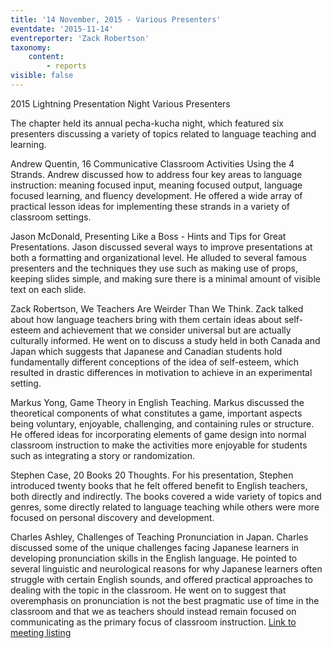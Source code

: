 ```yaml
---
title: '14 November, 2015 - Various Presenters'
eventdate: '2015-11-14'
eventreporter: 'Zack Robertson'
taxonomy:
    content:
        - reports
visible: false
---
```


2015 Lightning Presentation Night
Various Presenters

The chapter held its annual pecha-kucha night, which featured six presenters discussing a variety of topics related to language teaching and learning.

Andrew Quentin, 16 Communicative Classroom Activities Using the 4 Strands. Andrew discussed how to address four key areas to language instruction: meaning focused input, meaning focused output, language focused learning, and fluency development. He offered a wide array of practical lesson ideas for implementing these strands in a variety of classroom settings.

Jason McDonald, Presenting Like a Boss - Hints and Tips for Great Presentations. Jason discussed several ways to improve presentations at both a formatting and organizational level. He alluded to several famous presenters and the techniques they use such as making use of props, keeping slides simple, and making sure there is a minimal amount of visible text on each slide.

Zack Robertson, We Teachers Are Weirder Than We Think. Zack talked about how language teachers bring with them certain ideas about self-esteem and achievement that we consider universal but are actually culturally informed. He went on to discuss a study held in both Canada and Japan which suggests that Japanese and Canadian students hold fundamentally different conceptions of the idea of self-esteem, which resulted in drastic differences in motivation to achieve in an experimental setting.

Markus Yong, Game Theory in English Teaching. Markus discussed the theoretical components of what constitutes a game, important aspects being voluntary, enjoyable, challenging, and containing rules or structure. He offered ideas for incorporating elements of game design into normal classroom instruction to make the activities more enjoyable for students such as integrating a story or randomization.

Stephen Case, 20 Books 20 Thoughts. For his presentation, Stephen introduced twenty books that he felt offered benefit to English teachers, both directly and indirectly. The books covered a wide variety of topics and genres, some directly related to language teaching while others were more focused on personal discovery and development.

Charles Ashley, Challenges of Teaching Pronunciation in Japan. Charles discussed some of the unique challenges facing Japanese learners in developing pronunciation skills in the English language. He pointed to several linguistic and neurological reasons for why Japanese learners often struggle with certain English sounds, and offered practical approaches to dealing with the topic in the classroom. He went on to suggest that overemphasis on pronunciation is not the best pragmatic use of time in the classroom and that we as teachers should instead remain focused on communicating as the primary focus of classroom instruction.
<a href="../schedule/2015/november/14">Link to meeting listing</a>
